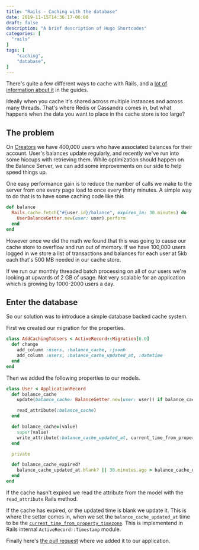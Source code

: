 ```yaml
---
title: "Rails - Caching with the database"
date: 2019-11-15T14:36:17-06:00
draft: false
description: "A brief description of Hugo Shortcodes"
categories: [
  "rails"
]
tags: [
    "caching",
    "database",
]
---
```


There's quite a few different ways to cache with Rails, and a [lot of information about it](https://guides.rubyonrails.org/caching_with_rails.html) in the guides.

Ideally when you cache it's shared across multiple instances and across many threads. That's where Redis or Cassandra comes in, but what happens when the data you want to place in the cache store is too large?

## The problem

On [Creators](creators.brave.com) we have 400,000 users who have associated balances for their account. User's balances update regularly, and recently we've run into some hiccups with retrieving them. While optimization should happen on the Balance Server, we can add some improvements on our side to help speed things up.

One easy performance gain is to reduce the number of calls we make to the server from one every page load to once every thirty minutes. A simple way to do that is to have some caching code like this

```ruby
def balance
  Rails.cache.fetch("#{user.id}/balance", expires_in: 30.minutes) do
    UserBalanceGetter.new(user: user).perform
  end
end
```

However once we did the math we found that this was going to cause our cache store to overflow and run out of memory. If we have 100,000 users logged in we store a list of transactions and balances for each user at 5kb each that's 500 MB needed in our cache store.

If we run our monthly threaded batch processing on all of our users we're looking at upwards of 2 GB of usage. Not very scalable for an application which is growing by 1000-2000 users a day.


## Enter the database

So our solution was to introduce a simple database backed cache system.

First we created our migration for the properties.


```ruby
class AddCachingToUsers < ActiveRecord::Migration[6.0]
  def change
    add_column :users, :balance_cache, :jsonb
    add_column :users, :balance_cache_updated_at, :datetime
  end
end
```

Then we added the following properties to our models.

```ruby
class User < ApplicationRecord
  def balance_cache
    update(balance_cache: BalanceGetter.new(user: user)) if balance_cache_expired?

    read_attribute(:balance_cache)
  end

  def balance_cache=(value)
    super(value)
    write_attribute(:balance_cache_updated_at, current_time_from_proper_timezone)
  end

  private

  def balance_cache_expired?
    balance_cache_updated_at.blank? || 30.minutes.ago > balance_cache_updated_at
  end
end
```

If the cache hasn't expired we read the attribute from the model with the `read_attribute` Rails method.

If the cache has expired, or the updated time is blank we update it. This is where the setter comes in, when we set the `balance_cache_updated_at` time to be the [`current_time_from_property_timezone`](https://github.com/rails/rails/blob/dcaa388badf49423fb8613bc02652e448890f879/activerecord/lib/active_record/timestamp.rb#L67). This is implementend in Rails internal `ActiveRecord::Timestamp` module.


Finally here's [the pull request](https://github.com/brave-intl/publishers/pull/2386) where we added it to our application.
